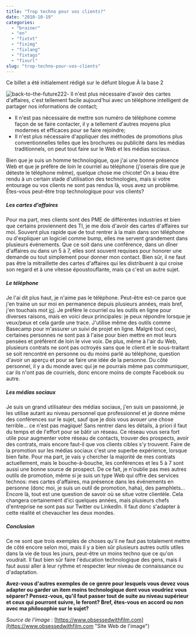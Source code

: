 ```yaml
---
title: "Trop techno pour vos clients?"
date: "2010-10-19"
categories: 
  - "brainer"
  - "en"
  - "fixtxt"
  - "fiximg"
  - "fixlang"
  - "fixtags"
  - "fixurl"
slug: "trop-techno-pour-vos-clients"
---
```


Ce billet a été initialement rédigé sur le défunt blogue À la base 2

![](images/back-to-the-future222-300x210.png "back-to-the-future222")- Il n'est plus nécessaire d'avoir des cartes d'affaires, c'est tellement facile aujourd'hui avec un téléphone intelligent de partager nos informations de contact;
- Il n'est pas nécessaire de mettre son numéro de téléphone comme façon de se faire contacter, il y a tellement d'autres moyens plus modernes et efficaces pour se faire rejoindre;
- Il n'est plus nécessaire d'appliquer des méthodes de promotions plus conventionnelles telles que les brochures ou publicité dans les médias traditionnels, on peut tout faire sur le Web et les médias sociaux.

Bien que je suis un homme technologique, que j'ai une bonne présence Web et que je préfère de loin le courriel au téléphone (j'oserais dire que je déteste le téléphone même), quelque chose me chicote! On a beau être rendu à un certain stade d'utilisation des technologies, mais si votre entourage ou vos clients ne sont pas rendus là, vous avez un problème. Êtes-vous peut-être trop technologique pour vos clients?

##### Les cartes d'affaires

Pour ma part, mes clients sont des PME de différentes industries et bien que certains proviennent des TI, je me dois d'avoir des cartes d'affaires sur moi. Souvent plus rapide que de tout rentrer à la main dans son téléphone ou d'expliquer un logiciel comme bump, elles me servent grandement dans plusieurs événements. Que ce soit dans une conférence, dans un dîner d'affaires ou dans un 5 à 7, elles sont souvent requises pour honorer une demande ou tout simplement pour donner mon contact. Bien sûr, il ne faut pas être la mitraillette des cartes d'affaires qui les distribuent à qui croise son regard et à une vitesse époustouflante, mais ça c'est un autre sujet.

##### Le téléphone

Je l'ai dit plus haut, je n'aime pas le téléphone. Peut-être est-ce parce que j'en traine un sur moi en permanence depuis plusieurs années, mais bref, j'en touchais mot [ici](https://fred.dev/les-courriels-moins-importants-que-le-telephone/ "Les courriels, moins importants que le téléphone?"). Je préfère le courriel ou les outils en ligne pour diverses raisons, mais en voici deux principales: je peux répondre lorsque je veux/peux et cela garde une trace. J'utilise même des outils comme Basecamp pour m'assurer un suivi de projet en ligne. Malgré tout ceci, certaines personnes ne sont pas à l'aise pour bien mettre en mot leurs pensées et préfèrent de loin le vive voix. De plus, même à l'air du Web, plusieurs contrats ne sont pas octroyés sans que le client et le sous-traitant se soit rencontré en personne ou du moins parlé au téléphone, question d'avoir un aperçu et pour se faire une idée de la personne. Du côté personnel, il y a du monde avec qui je ne pourrais même pas communiquer, car ils n'ont pas de courriels, donc encore moins de compte Facebook ou autre.

##### Les médias sociaux

Je suis un grand utilisateur des médias sociaux, j'en suis un passionné, je les utilise autant au niveau personnel que professionnel et je donne même des conférences sur le sujet, sauf que je dois vous avouer une chose terrible... ce n'est pas magique! Sans rentrer dans les détails, à priori il faut du temps et de l'effort pour se bâtir un réseau. Ce réseau vous sera fort utile pour augmenter votre réseau de contacts, trouver des prospects, avoir des contrats, mais encore faut-il que vos clients cibles s'y trouvent. Faire de la promotion sur les médias sociaux c'est une superbe expérience, lorsque bien faite. Pour ma part, je vais y chercher la majorité de mes contrats actuellement, mais le bouche-à-bouche, les conférences et les 5 à 7 sont aussi une bonne source de prospect. De ce fait, je n'oublie pas mes autres outils de promotion, même si je suis un type Web qui offre des services technos: mes cartes d'affaires, ma présence dans les événements en personne (donc moi, je suis un outil de promotion, haha), des pamphlets... Encore là, tout est une question de savoir où se situe votre clientèle. Cela changera certainement d'ici quelques années, mais plusieurs chefs d'entreprise ne sont pas sur Twitter ou LinkedIn. Il faut donc s'adapter à cette réalité et chevaucher les deux mondes.

##### Conclusion

Ce ne sont que trois exemples de choses qu'il ne faut pas totalement mettre de côté encore selon moi, mais il y a bien sûr plusieurs autres outils utiles dans la vie de tous les jours, peut-être un moins techno que ce qu'on voudrait. Il faut bien sûr faire l'éducation technologique des gens, mais il faut aussi aller à leur rythme et respecter leur niveau de connaissance ou d'adaptation.

**Avez-vous d'autres exemples de ce genre pour lesquels vous devez vous adapter ou garder un item moins technologique dont vous voudriez vous séparer? Pensez-vous, qu'il faut passer tout de suite au niveau supérieur et ceux qui pourront suivre, le feront? Bref, êtes-vous en accord ou non avec ma philosophie sur le sujet?**

_Source de l'image :_ [https://www.obsessedwithfilm.com](https://www.obsessedwithfilm.com "Site Web de l'image")
